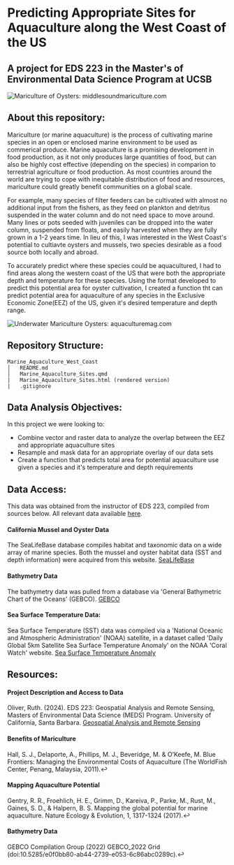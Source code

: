 # Predicting Appropriate Sites for Aquaculture along the West Coast of the US
## A project for EDS 223 in the Master's of Environmental Data Science Program at UCSB
![Mariculture of Oysters: middlesoundmariculture.com](https://img1.wsimg.com/isteam/ip/e6715026-e6cc-42bb-a6e0-c2abe7d97162/DJI_0550.jpg/:/) 

## About this repository:
Mariculture (or marine aquaculture) is the process of cultivating marine species in an open or enclosed marine environment to be used as commerical produce. Marine aquaculture is a promising development in food production, as it not only produces large quantities of food, but can also be highly cost effective (depending on the species) in comparion to terrestrial agriculture or food production. As most countries around the world are trying to cope with inequitable distribution of food and resources, mariculture could greatly benefit communities on a global scale.

For example, many species of filter feeders can be cultivated with almost no additional input from the fishers, as they feed on plankton and detritus suspended in the water column and do not need space to move around. Many lines or pots seeded with juveniles can be dropped into the water column, suspended from floats, and easily harvested when they are fully grown in a 1-2 years time. In lieu of this, I was interested in the West Coast's potential to cultiavte oysters and mussels, two species desirable as a food source both locally and abroad. 

To accurately predict where these species could be aquacultured, I had to find areas along the western coast of the US that were both the appropriate depth and temperature for these species. Using the format developed to predict this potential area for oyster cultivation, I created a function tht can predict potential area for aquaculture of any species in the Exclusive Economic Zone(EEZ) of the US, given it's desired temperature and depth range.
 
![Underwater Mariculture Oysters: aquaculturemag.com](https://aquaculturemag.com/wp-content/uploads/2019/08/Oysters-iStock-653783296-1280x854.jpg) 

## Repository Structure:
```
Marine_Aquaculture_West_Coast
│   README.md
│   Marine_Aquaculture_Sites.qmd
|   Marine_Aquaculture_Sites.html (rendered version)
|   .gitignore
```


## Data Analysis Objectives:
In this project we were looking to:
- Combine vector and raster data to analyze the overlap between the EEZ and appropriate aquaculture sites
- Resample and mask data for an appropriate overlay of our data sets
- Create a function that predicts total area for potential aquaculture use given a species and it's temperature and depth requirements 


## Data Access:
This data was obtained from the instructor of EDS 223, compiled from sources below.
All relevant data available [here](https://drive.google.com/file/d/1u-iwnPDbe6ZK7wSFVMI-PpCKaRQ3RVmg/view).

#### California Mussel and Oyster Data
The SeaLifeBase database compiles habitat and taxonomic data on a wide array of marine species. Both the mussel and oyster habitat data (SST and depth information) were acquired from this website. 
<a href="https://www.sealifebase.ca/search.php" target="_blank">SeaLifeBase</a>

#### Bathymetry Data
The bathymetry data was pulled from a database via 'General Bathymetric Chart of the Oceans' (GEBCO). 
<a href="https://www.gebco.net/data_and_products/gridded_bathymetry_data/#area" target="_blank">GEBCO</a>

#### Sea Surface Temperature Data:
Sea Surface Temperature (SST) data was compiled via a 'National Oceanic and Atmospheric Administration' (NOAA) satellite, in a dataset called 'Daily Global 5km Satellite Sea Surface Temperature Anomaly' on the NOAA 'Coral Watch' website. 
<a href= "https://coralreefwatch.noaa.gov/product/5km/index_5km_ssta.php" target= "_blank">Sea Surface Temperature Anomaly</a>  

## Resources:

#### Project Description and Access to Data
Oliver, Ruth. (2024). EDS 223: Geospatial Analysis and Remote Sensing, Masters of Environmental Data Science (MEDS) Program. University of California, Santa Barbara. <a href="https://eds-223-geospatial.github.io/" target="_blank">Geospatial Analysis and Remote Sensing</a>

#### Benefits of Mariculture
Hall, S. J., Delaporte, A., Phillips, M. J., Beveridge, M. & O’Keefe, M. Blue Frontiers: Managing the Environmental Costs of Aquaculture (The WorldFish Center, Penang, Malaysia, 2011).↩︎

#### Mapping Aquaculture Potential
Gentry, R. R., Froehlich, H. E., Grimm, D., Kareiva, P., Parke, M., Rust, M., Gaines, S. D., & Halpern, B. S. Mapping the global potential for marine aquaculture. Nature Ecology & Evolution, 1, 1317-1324 (2017).↩︎

#### Bathymetry Data
GEBCO Compilation Group (2022) GEBCO_2022 Grid (doi:10.5285/e0f0bb80-ab44-2739-e053-6c86abc0289c).↩︎


